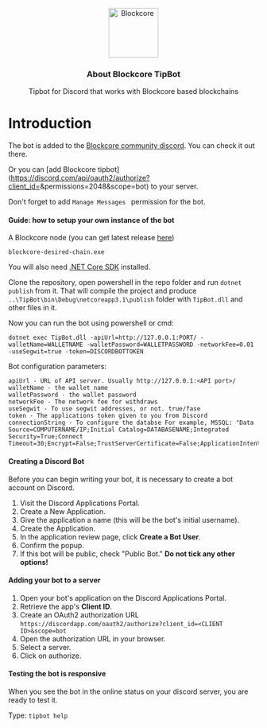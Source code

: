 
<p align="center">
  <p align="center">
    <img src="https://user-images.githubusercontent.com/5221349/72841405-93c2ce80-3c96-11ea-844b-3e1ff782b1ae.png" height="100" alt="Blockcore" />
  </p>
  <h3 align="center">
    About Blockcore TipBot
  </h3>
  <p align="center">
    Tipbot for Discord that works with Blockcore based blockchains
  </p>
</p>


# Introduction

The bot is added to the [Blockcore community discord](hhttps://discord.gg/5aJk8Vv). You can check it out there.

Or you can [add Blockcore tipbot](https://discord.com/api/oauth2/authorize?client_id=<CLIENT ID>&permissions=2048&scope=bot) to your server.

Don't forget to add `Manage Messages ` permission for the bot.


#### Guide: how to setup your own instance of the bot

A Blockcore node (you can get latest release [here](https://github.com/block-core/blockcore))

```
blockcore-desired-chain.exe
```


You will also need [.NET Core SDK](https://www.microsoft.com/net/download) installed.



Clone the repository, open powershell in the repo folder and run `dotnet publish` from it. That will compile the project and produce `..\TipBot\bin\Debug\netcoreapp3.1\publish` folder with `TipBot.dll` and other files in it. 

Now you can run the bot using powershell or cmd:

```
dotnet exec TipBot.dll -apiUrl=http://127.0.0.1:PORT/ -walletName=WALLETNAME -walletPassword=WALLETPASSWORD -networkFee=0.01 -useSegwit=true -token=DISCORDBOTTOKEN
```



Bot configuration parameters: 

```
apiUrl - URL of API server. Usually http://127.0.0.1:<API port>/
walletName - the wallet name
walletPassword - the wallet password
networkFee - The network fee for withdraws
useSegwit - To use segwit addresses, or not. true/fase
token - The applications token given to you from Discord
connectionString - To configure the databse For example, MSSQL: "Data Source=COMPUTERNAME/IP;Initial Catalog=DATABASENAME;Integrated Security=True;Connect Timeout=30;Encrypt=False;TrustServerCertificate=False;ApplicationIntent=ReadWrite;MultiSubnetFailover=False"
```


#### Creating a Discord Bot

Before you can begin writing your bot, it is necessary to create a bot
account on Discord.

1. Visit the Discord Applications Portal.
2. Create a New Application.
3. Give the application a name (this will be the bot's initial
username).
4. Create the Application.
5. In the application review page, click **Create a Bot User**.
6. Confirm the popup.
7. If this bot will be public, check "Public Bot." **Do not tick any 
other options!**


#### Adding your bot to a server

1. Open your bot's application on the Discord Applications Portal.
2. Retrieve the app's **Client ID**.
3. Create an OAuth2 authorization URL
  `https://discordapp.com/oauth2/authorize?client_id=<CLIENT ID>&scope=bot`
4. Open the authorization URL in your browser.
5. Select a server.
6. Click on authorize.


#### Testing the bot is responsive

When you see the bot in the online status on your discord server, you are ready to test it. 

Type: `tipbot help`